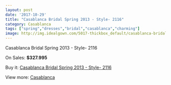 ```yaml
---
layout: post
date: '2017-10-29'
title: "Casablanca Bridal Spring 2013 - Style- 2116"
category: Casablanca
tags: ["spring","dresses","bridal","casablanca","charming"]
image: http://img.idealgown.com/5017-thickbox_default/casablanca-bridal-spring-2013-style-2116.jpg
---
```

Casablanca Bridal Spring 2013 - Style- 2116

On Sales: **$327.995**
<a href="https://www.idealgown.com/en/casablanca/2255-casablanca-bridal-spring-2013-style-2116.html"><amp-img layout="responsive" width="600" height="600" src="//img.idealgown.com/5017-thickbox_default/casablanca-bridal-spring-2013-style-2116.jpg" alt="Casablanca Bridal Spring 2013 - Style- 2116 0" /></a>
<a href="https://www.idealgown.com/en/casablanca/2255-casablanca-bridal-spring-2013-style-2116.html"><amp-img layout="responsive" width="600" height="600" src="//img.idealgown.com/5018-thickbox_default/casablanca-bridal-spring-2013-style-2116.jpg" alt="Casablanca Bridal Spring 2013 - Style- 2116 1" /></a>

Buy it: [Casablanca Bridal Spring 2013 - Style- 2116](https://www.idealgown.com/en/casablanca/2255-casablanca-bridal-spring-2013-style-2116.html "Casablanca Bridal Spring 2013 - Style- 2116")

View more: [Casablanca](https://www.idealgown.com/en/31-casablanca "Casablanca")